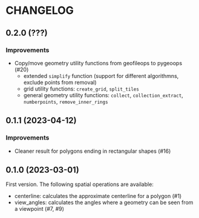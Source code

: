 # CHANGELOG

## 0.2.0 (???)

### Improvements

- Copy/move geometry utility functions from geofileops to pygeoops (#20)
  - extended `simplify` function (support for different algorithmns, exclude points from removal)
  - grid utility functions: `create_grid`, `split_tiles`
  - general geometry utility functions: `collect`, `collection_extract`, `numberpoints`, `remove_inner_rings`

## 0.1.1 (2023-04-12)

### Improvements

- Cleaner result for polygons ending in rectangular shapes (#16)

## 0.1.0 (2023-03-01)

First version. The following spatial operations are available:

- centerline: calculates the approximate centerline for a polygon (#1)
- view_angles: calculates the angles where a geometry can be seen from a viewpoint (#7, #9)
